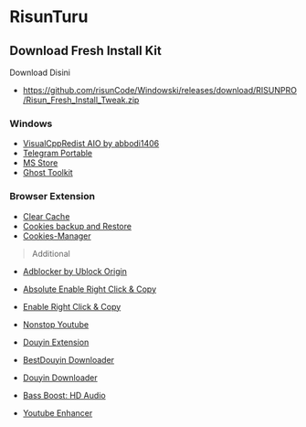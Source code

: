 # RisunTuru

## Download Fresh Install Kit
Download Disini
- https://github.com/risunCode/Windowski/releases/download/RISUNPRO/Risun_Fresh_Install_Tweak.zip

### Windows 
- [VisualCppRedist AIO by abbodi1406](https://github.com/abbodi1406/vcredist/releases/download/v0.84.0/VisualCppRedist_AIO_x86_x64_84.zip)
- [Telegram Portable](https://telegram.org/dl/desktop/win64_portable)
- [MS Store](https://github.com/fernvenue/microsoft-store)
- [Ghost Toolkit](https://github.com/risunCode/Ghost-Toolbox-Universal)

### Browser Extension
- [Clear Cache](https://chromewebstore.google.com/detail/clear-cache/cppjkneekbjaeellbfkmgnhonkkjfpdn?hl=en)
- [Cookies backup and Restore](https://chrome.google.com/webstore/detail/cookie-backup-and-restore/cndobhdcpmpilkebeebeecgminfhkpcj)
- [Cookies-Manager](https://chromewebstore.google.com/detail/cookie-editor/iphcomljdfghbkdcfndaijbokpgddeno)

> Additional
- [Adblocker by Ublock Origin ](https://chromewebstore.google.com/detail/ublock-origin-lite/ddkjiahejlhfcafbddmgiahcphecmpfh?hl=en&pli=1)
- [Absolute Enable Right Click & Copy](https://chromewebstore.google.com/detail/absolute-enable-right-cli/jdocbkpgdakpekjlhemmfcncgdjeiika)
- [Enable Right Click & Copy](https://chromewebstore.google.com/detail/enable-right-click-copy/khpdiolbjggapokjloppdibgapcfkojd)
- [Nonstop Youtube](https://chromewebstore.google.com/detail/nonstop-youtube/opgenniblhhdkjigheleehipgeidionm)

- [Douyin Extension](https://chromewebstore.google.com/detail/douyin-for-desktop/iponikghooaamlcbcffeedaamigfjmbg?pli=1)
- [BestDouyin Downloader](https://chromewebstore.google.com/detail/douyin-video-downloader/knbeilbpfnelpbeoofhnkfbfcldpfehn)
- [Douyin Downloader](https://chromewebstore.google.com/detail/simple-douyin-downloader/hpdbhmoofegmpcggbhofpkpppkcncnmj?pli=1)
- [Bass Boost: HD Audio](https://chromewebstore.google.com/detail/bass-boost-hd-audio/mghabdfikjldejcdcmclcmpcmknjahli?hl=en)
- [Youtube Enhancer](https://chromewebstore.google.com/detail/enhancer-for-youtube/ponfpcnoihfmfllpaingbgckeeldkhle?hl=en)
